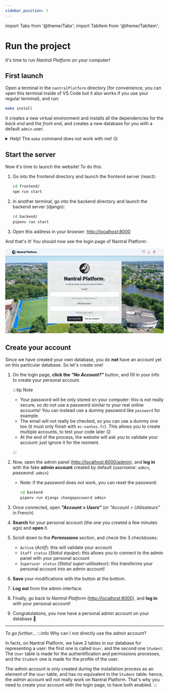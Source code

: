 ```yaml
---
sidebar_position: 3
---
```


import Tabs from '@theme/Tabs';
import TabItem from '@theme/TabItem';

# Run the project

It's time to run _Nantral Platform_ on your computer!

## First launch

Open a terminal in the `nantralPlatform` directory (for convenience, you can
open this terminal inside of VS Code but it also works if you use your regular
terminal), and run:

```bash
make install
```

It creates a new virtual environment and installs all the dependencies for the
_back end_ and the _front end_, and creates a new database for you with a
default `admin` user.

<details>
    <summary>Help! The <code>make</code> command does not work with me! 😥</summary>

Well, sorry you're not lucky! But don't worry, here are all the steps you can do
to install everything.

1. Go into the `backend` directory:

   ```bash
   cd backend/
   ```

2. In the `backend/config/settings` directory, create a copy of the file
   `.env.example` and rename it `.env` only.

3. Install dependencies and create a virtuel environment for python:

   ```bash
   pipenv install --dev
   ```

   If you get an error with the Python version, install [pyenv](https://github.com/pyenv/pyenv).

4. Create your database for django:

   ```bash
   pipenv run django migrate
   ```

5. Create an administrator account on this database:

   ```bash
   pipenv run django createsuperuser
   ```

   When asked, complete as follow:

   - username: `admin`
   - email: `admin@ec-nantes.fr`
   - password: `admin`

   _Note: if `admin` already exists, run `pipenv run django changepassword admin`
   to change the password of the admin account to `admin`._

6. Now, change your working directory to the `frontend` one:

   ```bash
   cd ../frontend
   ```

7. Install the dependencies:

   ```bash
   npm install
   ```

8. Then, change your working directory to `email-templates-generator`:

   ```bash
   cd ../email-templates-generator
   ```

9. Install the dependencies:

   ```bash
   npm install
   ```

10. And build the email templates:

    ```bash
    npm run build
    ```

Congratulations, you did it all 🥳

</details>

## Start the server

Now it's time to launch the website! To do this:

1. Go into the frontend directory and launch the frontend server (react):
   ```bash
   cd frontend/
   npm run start
   ```
1. In another terminal, go into the backend directory and launch the backend server (django):
   ```bash
   cd backend/
   pipenv run start
   ```
1. Open this address in your browser: [http://localhost:8000](http://localhost:8000)

And that's it! You should now see the login page of Nantral Platform:

![The login page](./login-page.png)

## Create your account

Since we have created your own database, you do **not** have an account yet
on this particular database. So let's create one!

1. On the login page, **click the _"No Account?"_** button, and fill in your
   info to create your personal account.

   :::tip Note

   - Your password will be only stored on your computer: this is not really secure,
     so do not use a password similar to your real online accounts!
     You can instead use a dummy password like `password` for example.
   - The email will not really be checked, so you can use a dummy one too
     (it must only finish with `ec-nantes.fr`). This allows you to create
     multiple accounts, to test your code later 😉
   - At the end of the process, the website will ask you to validate your account:
     just ignore it for the moment.

   :::

1. Now, open the admin panel ([http://localhost:8000/admin](http://localhost:8000/admin)),
   and **log in** with the fake **admin account** created by default
   (_username: `admin`, password: `admin`_)

   - Note: if the password does not work, you can reset the password:
     ```bash
     cd backend
     pipenv run django changepassword admin
     ```

1. Once connected, open **_"Account > Users"_**
   (or _"Account > Utilisateurs"_ in French)

1. **Search** for your personal account (the one you created a few minutes ago)
   and **open** it.

1. Scroll down to the **_Permissions_** section, and check the 3 checkboxes:

   - `Active` (_Actif_): this will validate your account
   - `Staff status` (_Statut équipe_): this allows you to connect to the admin panel
     with your personal account
   - `Superuser status` (_Statut super-utilisateur_): this transforms your personal
     account into an admin account!

1. **Save** your modifications with the button at the bottom.

1. **Log out** from the admin interface.

1. Finally, go back to _Nantral Platform_
   ([http://localhost:8000](http://localhost:8000)), and **log in** with
   your personal account!

1. Congratulations, you now have a personal admin account on your database 🥳

---

_To go further..._
:::info Why can I not directly use the _admin_ account?

In facts, on Nantral Platform, we have 2 tables in our database for representing
a user: the first one is called `User`, and the second one `Student`. The
`User` table is made for the authentification and permissions processes, and the
`Student` one is made for the profile of the user.

The _admin_ account is only created during the installation process as an
element of the `User` table, and has no equivalent in the `Student` table:
hence, the _admin_ account will not really work on Nantral Platform. That's why
you need to create your account with the login page, to have both enabled.
:::
